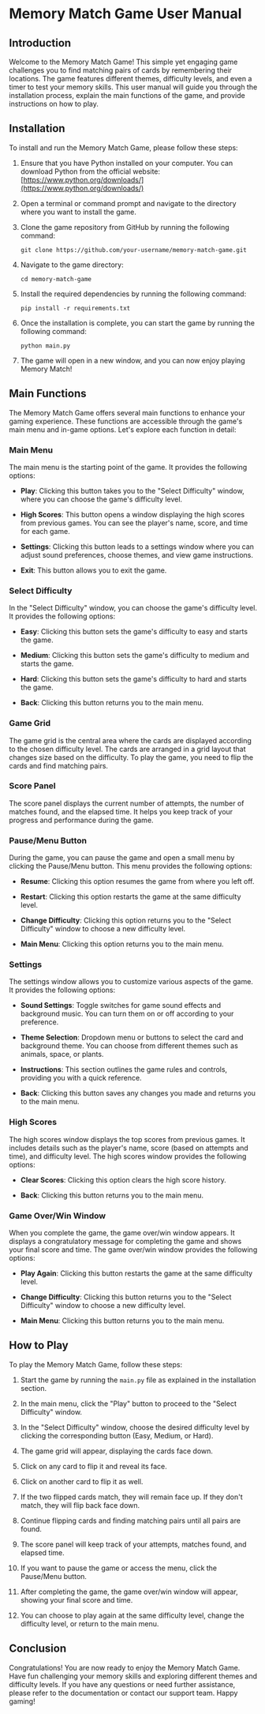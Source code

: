 # Memory Match Game User Manual

## Introduction

Welcome to the Memory Match Game! This simple yet engaging game challenges you to find matching pairs of cards by remembering their locations. The game features different themes, difficulty levels, and even a timer to test your memory skills. This user manual will guide you through the installation process, explain the main functions of the game, and provide instructions on how to play.

## Installation

To install and run the Memory Match Game, please follow these steps:

1. Ensure that you have Python installed on your computer. You can download Python from the official website: [https://www.python.org/downloads/](https://www.python.org/downloads/)

2. Open a terminal or command prompt and navigate to the directory where you want to install the game.

3. Clone the game repository from GitHub by running the following command:

   ```
   git clone https://github.com/your-username/memory-match-game.git
   ```

4. Navigate to the game directory:

   ```
   cd memory-match-game
   ```

5. Install the required dependencies by running the following command:

   ```
   pip install -r requirements.txt
   ```

6. Once the installation is complete, you can start the game by running the following command:

   ```
   python main.py
   ```

7. The game will open in a new window, and you can now enjoy playing Memory Match!

## Main Functions

The Memory Match Game offers several main functions to enhance your gaming experience. These functions are accessible through the game's main menu and in-game options. Let's explore each function in detail:

### Main Menu

The main menu is the starting point of the game. It provides the following options:

- **Play**: Clicking this button takes you to the "Select Difficulty" window, where you can choose the game's difficulty level.

- **High Scores**: This button opens a window displaying the high scores from previous games. You can see the player's name, score, and time for each game.

- **Settings**: Clicking this button leads to a settings window where you can adjust sound preferences, choose themes, and view game instructions.

- **Exit**: This button allows you to exit the game.

### Select Difficulty

In the "Select Difficulty" window, you can choose the game's difficulty level. It provides the following options:

- **Easy**: Clicking this button sets the game's difficulty to easy and starts the game.

- **Medium**: Clicking this button sets the game's difficulty to medium and starts the game.

- **Hard**: Clicking this button sets the game's difficulty to hard and starts the game.

- **Back**: Clicking this button returns you to the main menu.

### Game Grid

The game grid is the central area where the cards are displayed according to the chosen difficulty level. The cards are arranged in a grid layout that changes size based on the difficulty. To play the game, you need to flip the cards and find matching pairs.

### Score Panel

The score panel displays the current number of attempts, the number of matches found, and the elapsed time. It helps you keep track of your progress and performance during the game.

### Pause/Menu Button

During the game, you can pause the game and open a small menu by clicking the Pause/Menu button. This menu provides the following options:

- **Resume**: Clicking this option resumes the game from where you left off.

- **Restart**: Clicking this option restarts the game at the same difficulty level.

- **Change Difficulty**: Clicking this option returns you to the "Select Difficulty" window to choose a new difficulty level.

- **Main Menu**: Clicking this option returns you to the main menu.

### Settings

The settings window allows you to customize various aspects of the game. It provides the following options:

- **Sound Settings**: Toggle switches for game sound effects and background music. You can turn them on or off according to your preference.

- **Theme Selection**: Dropdown menu or buttons to select the card and background theme. You can choose from different themes such as animals, space, or plants.

- **Instructions**: This section outlines the game rules and controls, providing you with a quick reference.

- **Back**: Clicking this button saves any changes you made and returns you to the main menu.

### High Scores

The high scores window displays the top scores from previous games. It includes details such as the player's name, score (based on attempts and time), and difficulty level. The high scores window provides the following options:

- **Clear Scores**: Clicking this option clears the high score history.

- **Back**: Clicking this button returns you to the main menu.

### Game Over/Win Window

When you complete the game, the game over/win window appears. It displays a congratulatory message for completing the game and shows your final score and time. The game over/win window provides the following options:

- **Play Again**: Clicking this button restarts the game at the same difficulty level.

- **Change Difficulty**: Clicking this button returns you to the "Select Difficulty" window to choose a new difficulty level.

- **Main Menu**: Clicking this button returns you to the main menu.

## How to Play

To play the Memory Match Game, follow these steps:

1. Start the game by running the `main.py` file as explained in the installation section.

2. In the main menu, click the "Play" button to proceed to the "Select Difficulty" window.

3. In the "Select Difficulty" window, choose the desired difficulty level by clicking the corresponding button (Easy, Medium, or Hard).

4. The game grid will appear, displaying the cards face down.

5. Click on any card to flip it and reveal its face.

6. Click on another card to flip it as well.

7. If the two flipped cards match, they will remain face up. If they don't match, they will flip back face down.

8. Continue flipping cards and finding matching pairs until all pairs are found.

9. The score panel will keep track of your attempts, matches found, and elapsed time.

10. If you want to pause the game or access the menu, click the Pause/Menu button.

11. After completing the game, the game over/win window will appear, showing your final score and time.

12. You can choose to play again at the same difficulty level, change the difficulty level, or return to the main menu.

## Conclusion

Congratulations! You are now ready to enjoy the Memory Match Game. Have fun challenging your memory skills and exploring different themes and difficulty levels. If you have any questions or need further assistance, please refer to the documentation or contact our support team. Happy gaming!

```